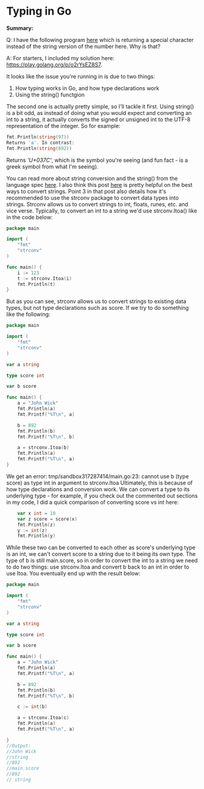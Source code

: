 # Typing in Go

**Summary:**

Q: I have the following program [here](https://play.golang.org/p/Cerg8gIEz4) which is returning a special character instead of the string version of the number here. Why is that?

A:
For starters, I included my solution here: https://play.golang.org/p/o2rYsEZ8S7.

It looks like the issue you're running in is due to two things:
1. How typing works in Go, and how type declarations work
2. Using the string() functgion

The second one is actually pretty simple, so I'll tackle it first. Using string() is a bit odd, as instead of doing what you would expect and converting an int to a string, it actually converts the signed or unsigned int to the UTF-8 representation of the integer. So for example:
```go
fmt.Println(string(97))
Returns 'a'. In contrast:
fmt.Println(string(892))
```
Returns *'U+037C'*, which is the symbol you're seeing (and fun fact - is a greek symbol from what I'm seeing). 

You can read more about string conversion and the string() from the language spec [here](https://golang.org/ref/spec#Conversions). I also think this post [here](https://www.calhoun.io/5-tips-for-using-strings-in-go-2/) is pretty helpful on the best ways to convert strings. Point 3 in that post also details how it's recommended to use the strconv package to convert data types into strings. Strconv allows us to convert strings to int, floats, runes, etc. and vice verse. Typically, to convert an int to a string we'd use strconv.Itoa() like in the code below:
```go
package main

import (
    "fmt"
    "strconv"
)

func main() {
    i := 123
    t := strconv.Itoa(i)
    fmt.Println(t)
}
```

But as you can see, strconv allows us to convert strings to existing data types, but not type declarations such as score. If we try to do something like the following:

```go
package main

import (
	"fmt"
	"strconv"
)

var a string

type score int

var b score

func main() {
	a = "John Wick"
	fmt.Println(a)
	fmt.Printf("%T\n", a)

	b = 892
	fmt.Println(b)
	fmt.Printf("%T\n", b) 

	a = strconv.Itoa(b)
	fmt.Println(a)
	fmt.Printf("%T\n", a)
}
```

We get an error:
tmp/sandbox317287414/main.go:23: cannot use b (type score) as type int in argument to strconv.Itoa
Ultimately, this is because of how type declarations and conversion work. We can convert a type to its underlying type - for example, if you check out the commented out sections in my code, I did a quick comparison of converting score vs int here:

```go
	var x int = 10
	var z score = score(x)
	fmt.Println(z)
	y := int(z)
	fmt.Println(y)
```

While these two can be converted to each other as score's underlying type is an int, we can't convert score to a string due to it being its own type. The type of b is still main.score, so in order to convert the int to a string we need to do two things: use strconv.Itoa and convert b back to an int in order to use Itoa. You eventually end up with the result below:

```go
package main

import (
	"fmt"
	"strconv"
)

var a string

type score int

var b score

func main() {
	a = "John Wick"
	fmt.Println(a)
	fmt.Printf("%T\n", a)

	b = 892
	fmt.Println(b)
	fmt.Printf("%T\n", b)

	c := int(b)

	a = strconv.Itoa(c)
	fmt.Println(a)
	fmt.Printf("%T\n", a)

}
//Output:
//John Wick
//string
//892
//main.score
//892
// string
```
